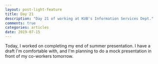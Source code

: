 ```yaml
---
layout: post-light-feature
title: Day 21
description: "Day 21 of working at KUB's Information Services Dept."
comments: true
categories: articles
date: 2019-07-15
---
```


Today, I worked on completing my end of summer presentation. I have a draft I'm comfortable with, and I'm planning to do a mock presentation in front of my co-workers tomorrow.